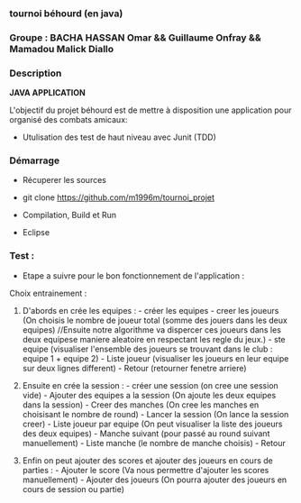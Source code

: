 ### tournoi béhourd (en java)

### Groupe : BACHA HASSAN Omar && Guillaume Onfray && Mamadou Malick Diallo



### Description

__JAVA APPLICATION__

L'objectif du projet béhourd est de mettre à disposition une application pour organisé des combats amicaux:
 * Utulisation des test de haut niveau avec Junit (TDD)
 
 
 
### Démarrage
* Récuperer les sources

- git clone https://github.com/m1996m/tournoi_projet

* Compilation, Build et Run
- Eclipse



### Test :  
- Etape a suivre pour le bon fonctionnement de l'application : 

Choix entrainement : 
  1) D'abords en crée les equipes : 
    - créer les equipes
    - creer les joueurs (On choisis le nombre de joueur total (somme des jouers dans les deux equipes) //Ensuite notre algorithme va dispercer ces joueurs dans les deux equipese maniere aleatoire en respectant les regle du jeux.)
    - ste equipe (visualiser l'ensemble des joueurs se trouvant dans le club : equipe 1 + equipe 2)
    - Liste joueur (visualiser les joueurs en leur equipe sur deux lignes different)
    - Retour (retourner fenetre arriere)


  2) Ensuite en crée la session : 
    - créer une session (on cree une session vide)
    - Ajouter des equipes a la session (On ajoute les deux equipes dans la session)
    - Creer des manches (On cree les manches en choisisant le nombre de round)
    - Lancer la session (On lance la session creer)
    - Liste joueur par equipe (On peut visualiser la liste des joueurs des deux equipes)
    - Manche suivant (pour passé au round suivant manuellement)
    - Liste manche (le nombre de manche choisis)
    - Retour
    
  3) Enfin on peut ajouter des scores et ajouter des joueurs en cours de parties : 
    - Ajouter le score (Va nous permettre d'ajouter les scores manuellement)
    - Ajouter des joueurs (On pourra ajouter des joueurs en cours de session ou partie)
    

